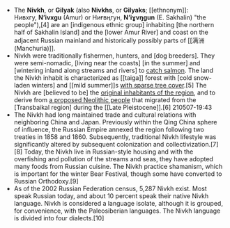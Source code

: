 - The **Nivkh**, or **Gilyak** (also **Nivkhs**, or **Gilyaks**; [[ethnonym]]: Нивхгу, __Nʼivxgu__ (Amur) or Ниғвңгун, __Nʼiɣvŋgun__ (E. Sakhalin) "the people"),[4] are an [indigenous ethnic group] inhabiting [the northern half of Sakhalin Island] and the [lower Amur River] and coast on the adjacent Russian mainland and historically possibly parts of [[满洲 (Manchuria)]].
- Nivkh were traditionally fishermen, hunters, and [dog breeders]. They were semi-nomadic, [living near the coasts] [in the summer] and [wintering inland along streams and rivers] to [catch salmon]([[salmon]]). The land the Nivkh inhabit is characterized as [[taiga]] forest with [cold snow-laden winters] and [[mild summer]]s [with sparse tree cover](((_wkUfVL_c))).[5] The Nivkh are [believed to be] the [original inhabitants of the region](((hTJOeLCmF))), and to derive from [a proposed Neolithic people](((XRmSm_Q8z))) that migrated from the [Transbaikal region] during the [[Late Pleistocene]].[6]
210507-19:43
- The Nivkh had long maintained trade and cultural relations with neighboring China and Japan. Previously within the Qing China sphere of influence, the Russian Empire annexed the region following two treaties in 1858 and 1860. Subsequently, traditional Nivkh lifestyle was significantly altered by subsequent colonization and collectivization.[7][8] Today, the Nivkh live in Russian-style housing and with the overfishing and pollution of the streams and seas, they have adopted many foods from Russian cuisine. The Nivkh practice shamanism, which is important for the winter Bear Festival, though some have converted to Russian Orthodoxy.[9]
- As of the 2002 Russian Federation census, 5,287 Nivkh exist. Most speak Russian today, and about 10 percent speak their native Nivkh language. Nivkh is considered a language isolate, although it is grouped, for convenience, with the Paleosiberian languages. The Nivkh language is divided into four dialects.[10]
